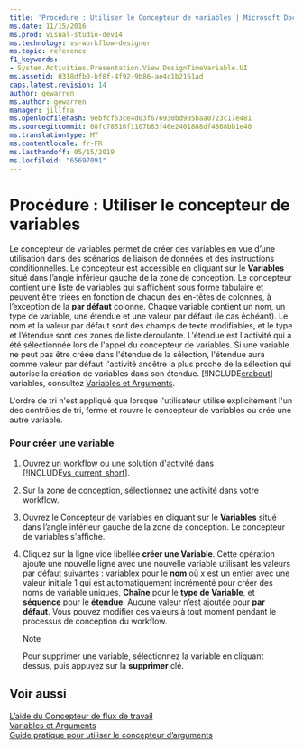 ```yaml
---
title: 'Procédure : Utiliser le Concepteur de variables | Microsoft Docs'
ms.date: 11/15/2016
ms.prod: visual-studio-dev14
ms.technology: vs-workflow-designer
ms.topic: reference
f1_keywords:
- System.Activities.Presentation.View.DesignTimeVariable.UI
ms.assetid: 0318dfb0-bf8f-4f92-9b86-ae4c1b2161ad
caps.latest.revision: 14
author: gewarren
ms.author: gewarren
manager: jillfra
ms.openlocfilehash: 9ebfcf53ce4d03f676930bd905baa0723c17e481
ms.sourcegitcommit: 08fc78516f1107b83f46e2401888df4868bb1e40
ms.translationtype: MT
ms.contentlocale: fr-FR
ms.lasthandoff: 05/15/2019
ms.locfileid: "65697091"
---
```

# <a name="how-to-use-the-variable-designer"></a>Procédure : Utiliser le concepteur de variables
Le concepteur de variables permet de créer des variables en vue d’une utilisation dans des scénarios de liaison de données et des instructions conditionnelles. Le concepteur est accessible en cliquant sur le **Variables** situé dans l’angle inférieur gauche de la zone de conception. Le concepteur contient une liste de variables qui s’affichent sous forme tabulaire et peuvent être triées en fonction de chacun des en-têtes de colonnes, à l’exception de la **par défaut** colonne. Chaque variable contient un nom, un type de variable, une étendue et une valeur par défaut (le cas échéant). Le nom et la valeur par défaut sont des champs de texte modifiables, et le type et l'étendue sont des zones de liste déroulante. L'étendue est l'activité qui a été sélectionnée lors de l'appel du concepteur de variables. Si une variable ne peut pas être créée dans l'étendue de la sélection, l'étendue aura comme valeur par défaut l'activité ancêtre la plus proche de la sélection qui autorise la création de variables dans son étendue. [!INCLUDE[crabout](../includes/crabout-md.md)] variables, consultez [Variables et Arguments](https://msdn.microsoft.com/library/d03dbe34-5b2e-4f21-8b57-693ee49611b8).  
  
 L'ordre de tri n'est appliqué que lorsque l'utilisateur utilise explicitement l'un des contrôles de tri, ferme et rouvre le concepteur de variables ou crée une autre variable.  
  
### <a name="to-create-a-new-variable"></a>Pour créer une variable  
  
1. Ouvrez un workflow ou une solution d'activité dans [!INCLUDE[vs_current_short](../includes/vs-current-short-md.md)].  
  
2. Sur la zone de conception, sélectionnez une activité dans votre workflow.  
  
3. Ouvrez le Concepteur de variables en cliquant sur le **Variables** situé dans l’angle inférieur gauche de la zone de conception. Le concepteur de variables s'affiche.  
  
4. Cliquez sur la ligne vide libellée **créer une Variable**. Cette opération ajoute une nouvelle ligne avec une nouvelle variable utilisant les valeurs par défaut suivantes : variablex pour le **nom** où x est un entier avec une valeur initiale 1 qui est automatiquement incrémenté pour créer des noms de variable uniques,  **Chaîne** pour le **type de Variable**, et **séquence** pour le **étendue**. Aucune valeur n’est ajoutée pour **par défaut**. Vous pouvez modifier ces valeurs à tout moment pendant le processus de conception du workflow.  
  
    > [!NOTE]
    > Pour supprimer une variable, sélectionnez la variable en cliquant dessus, puis appuyez sur la **supprimer** clé.  
  
## <a name="see-also"></a>Voir aussi  
 [L’aide du Concepteur de flux de travail](../workflow-designer/using-the-workflow-designer.md)   
 [Variables et Arguments](https://msdn.microsoft.com/library/d03dbe34-5b2e-4f21-8b57-693ee49611b8)   
 [Guide pratique pour utiliser le concepteur d’arguments](../workflow-designer/how-to-use-the-argument-designer.md)